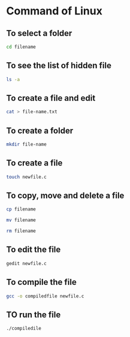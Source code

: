 # Command of Linux




## To select a folder
```bash
cd filename
```
## To see the list of hidden file
```bash
ls -a
```

## To create a file and edit
```bash
cat > file-name.txt
```

## To create a folder
```bash
mkdir file-name
```

## To create a file
```bash
touch newfile.c
```
## To copy, move and delete a file
```bash
cp filename
```
```bash
mv filename
```
```bash
rm filename
```

## To edit the file
```bash
gedit newfile.c
```

## To compile the file
```bash
gcc -o compiledfile newfile.c
```

## TO run the file
```bash
./compiledile
```
